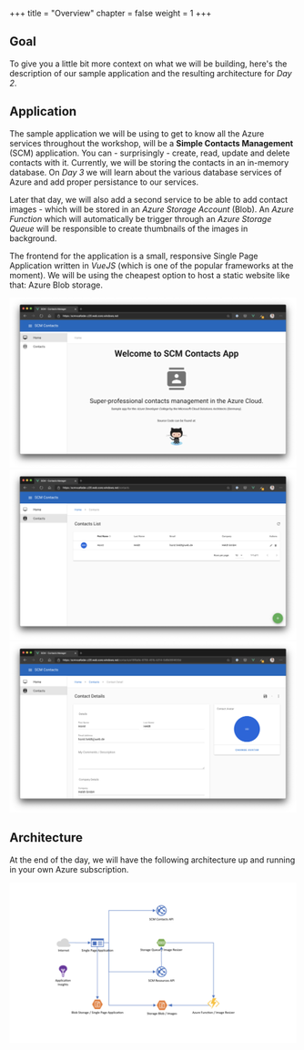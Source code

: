 +++
title = "Overview"
chapter = false
weight = 1
+++

## Goal ##

To give you a little bit more context on what we will be building, here's the description of our sample application and the resulting architecture for *Day 2*.

## Application ##

The sample application we will be using to get to know all the Azure services throughout the workshop, will be a **Simple Contacts Management** (SCM) application. You can - surprisingly - create, read, update and delete contacts with it. Currently, we will be storing the contacts in an in-memory database. On *Day 3* we will learn about the various database services of Azure and add proper persistance to our services. 

Later that day, we will also add a second service to be able to add contact images - which will be stored in an *Azure Storage Account* (Blob). An *Azure Function* which will automatically be trigger through an *Azure Storage Queue* will be responsible to create thumbnails of the images in background.

The frontend for the application is a small, responsive Single Page Application written in *VueJS* (which is one of the popular frameworks at the moment). We will be using the cheapest option to host a static website like that: Azure Blob storage.

![day2_1](../img/day2_goal1.png "day2_1")
![day2_2](../img/day2_goal2.png "day2_2")
![day2_3](../img/day2_goal3.png "day2_3")

## Architecture ##

At the end of the day, we will have the following architecture up and running in your own Azure subscription.

![architecture](../img/architecture_day2.png "architecture")
